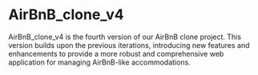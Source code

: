 # AirBnB_clone_v4
AirBnB_clone_v4 is the fourth version of our AirBnB clone project. This version builds upon the previous iterations, introducing new features and enhancements to provide a more robust and comprehensive web application for managing AirBnB-like accommodations. 
